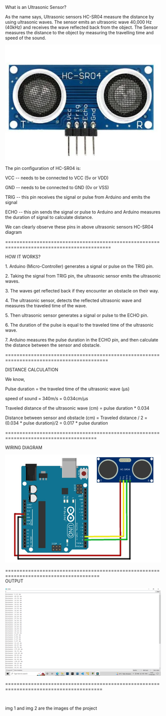 
What is an Ultrasonic Sensor? 

As the name says, Ultrasonic sensors HC-SR04 measure the distance by using ultrasonic waves. The sensor emits an ultrasonic wave 40,000 Hz (40kHz) and receives the wave reflected back from the object. The Sensor measures the distance to the object by measuring the travelling time and speed of the sound. 


<img src="https://github.com/pavan-dharimireddy/My-projects/blob/5dfaf68f52dba348624d5e332cc9e3c8bb39dd64/Arduino%20Projects/Distance_measuring_using_ultrasonic_sensor/ultra_sonic_sensor/ultra_sonic_sensor.jpg" alt="Ultrasonic sensors HC-SR04" title="Ultrasonic sensors HC-SR04">

The pin configuration of HC-SR04 is:

<p> VCC -- needs to be connected to VCC (5v or VDD) </p>
<p> GND -- needs to be connected to GND (0v or VSS) </p>
<p> TRIG -- this pin receives the signal or pulse from Arduino and emits the signal </p>
<p> ECHO -- this pin sends the signal or pulse to Arduino and Arduino measures the duration of signal to calculate distance. </p>

We can clearly observe these pins in above ultrasonic sensors HC-SR04 diagram 
<br>

===========================================================================================
<br>

HOW IT WORKS? 

<p>1. Arduino (Micro-Controller) generates a signal or pulse on the TRIG pin. </p>
<p>2. Taking the signal from TRIG pin, the ultrasonic sensor emits the ultrasonic waves. </p>
<p>3. The waves get reflected back if they encounter an obstacle on their way.</p>
<p>4. The ultrasonic sensor, detects the reflected ultrasonic wave and measures the traveled time of the wave.</p>
<p>5. Then ultrasonic sensor generates a signal or pulse to the ECHO pin.</p>
<p>6. The duration of the pulse is equal to the traveled time of the ultrasonic wave.</p>
<p>7. Arduino measures the pulse duration in the ECHO pin, and then calculate the distance between the sensor and obstacle. </p>

==========================================================================================
<br>

DISTANCE CALCULATION 

We know,

Pulse duration = the traveled time of the ultrasonic wave (µs)

speed of sound = 340m/s = 0.034cm/µs

Traveled distance of the ultrasonic wave (cm) = pulse duration * 0.034

Distance between sensor and obstacle (cm) = Traveled distance / 2 = (0.034 * pulse duration)/2  = 0.017 * pulse duration


======================================================================================
<br>

WIRING DIAGRAM

<img src = "https://github.com/pavan-dharimireddy/My-projects/blob/5dfaf68f52dba348624d5e332cc9e3c8bb39dd64/Arduino%20Projects/Distance_measuring_using_ultrasonic_sensor/ultra_sonic_sensor/ultra%20sonic%20sensor.jpg" alt = "wiring diagram" title = " wiring diagram of ultra-sonic sensor">


=======================================================================================
<br>
OUTPUT

<img src = "https://github.com/pavan-dharimireddy/My-projects/blob/5dfaf68f52dba348624d5e332cc9e3c8bb39dd64/Arduino%20Projects/Distance_measuring_using_ultrasonic_sensor/ultra_sonic_sensor/output.png" alt = "output" title = "output" >

========================================================================================

<br>

img 1  and img 2 are the images of the project


